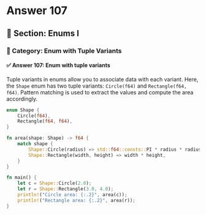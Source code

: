 # Answer 107

## 📘 Section: Enums I  
### 🔹 Category: Enum with Tuple Variants  
#### ✅ Answer 107: Enum with tuple variants

Tuple variants in enums allow you to associate data with each variant. Here, the `Shape` enum has two tuple variants: `Circle(f64)` and `Rectangle(f64, f64)`. Pattern matching is used to extract the values and compute the area accordingly.

```rust
enum Shape {
    Circle(f64),
    Rectangle(f64, f64),
}

fn area(shape: Shape) -> f64 {
    match shape {
        Shape::Circle(radius) => std::f64::consts::PI * radius * radius,
        Shape::Rectangle(width, height) => width * height,
    }
}

fn main() {
    let c = Shape::Circle(2.0);
    let r = Shape::Rectangle(3.0, 4.0);
    println!("Circle area: {:.2}", area(c));
    println!("Rectangle area: {:.2}", area(r));
}
```
